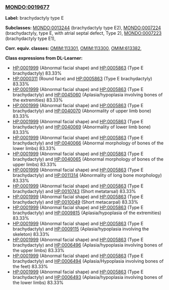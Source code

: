 
### [MONDO:0019677](http://purl.obolibrary.org/obo/MONDO_0019677)
**Label:** brachydactyly type E

**Subclasses:** [MONDO:0013244](http://purl.obolibrary.org/obo/MONDO_0013244) (brachydactyly type E2), [MONDO:0007224](http://purl.obolibrary.org/obo/MONDO_0007224) (brachydactyly, type E, with atrial septal defect, Type 2), [MONDO:0007223](http://purl.obolibrary.org/obo/MONDO_0007223) (brachydactyly type E1), 

**Corr. equiv. classes:** [OMIM:113301](http://purl.obolibrary.org/obo/OMIM_113301), [OMIM:113300](http://purl.obolibrary.org/obo/OMIM_113300), [OMIM:613382](http://purl.obolibrary.org/obo/OMIM_613382), 

**Class expressions from DL-Learner:**

- [HP:0001999](http://purl.obolibrary.org/obo/HP_0001999) (Abnormal facial shape) and [HP:0005863](http://purl.obolibrary.org/obo/HP_0005863) (Type E brachydactyly) 83.33%
- [HP:0000311](http://purl.obolibrary.org/obo/HP_0000311) (Round face) and [HP:0005863](http://purl.obolibrary.org/obo/HP_0005863) (Type E brachydactyly) 83.33%
- [HP:0001999](http://purl.obolibrary.org/obo/HP_0001999) (Abnormal facial shape) and [HP:0005863](http://purl.obolibrary.org/obo/HP_0005863) (Type E brachydactyly) and [HP:0045060](http://purl.obolibrary.org/obo/HP_0045060) (Aplasia/hypoplasia involving bones of the extremities) 83.33%
- [HP:0001999](http://purl.obolibrary.org/obo/HP_0001999) (Abnormal facial shape) and [HP:0005863](http://purl.obolibrary.org/obo/HP_0005863) (Type E brachydactyly) and [HP:0040070](http://purl.obolibrary.org/obo/HP_0040070) (Abnormality of upper limb bone) 83.33%
- [HP:0001999](http://purl.obolibrary.org/obo/HP_0001999) (Abnormal facial shape) and [HP:0005863](http://purl.obolibrary.org/obo/HP_0005863) (Type E brachydactyly) and [HP:0040069](http://purl.obolibrary.org/obo/HP_0040069) (Abnormality of lower limb bone) 83.33%
- [HP:0001999](http://purl.obolibrary.org/obo/HP_0001999) (Abnormal facial shape) and [HP:0005863](http://purl.obolibrary.org/obo/HP_0005863) (Type E brachydactyly) and [HP:0040066](http://purl.obolibrary.org/obo/HP_0040066) (Abnormal morphology of bones of the lower limbs) 83.33%
- [HP:0001999](http://purl.obolibrary.org/obo/HP_0001999) (Abnormal facial shape) and [HP:0005863](http://purl.obolibrary.org/obo/HP_0005863) (Type E brachydactyly) and [HP:0040065](http://purl.obolibrary.org/obo/HP_0040065) (Abnormal morphology of bones of the upper limbs) 83.33%
- [HP:0001999](http://purl.obolibrary.org/obo/HP_0001999) (Abnormal facial shape) and [HP:0005863](http://purl.obolibrary.org/obo/HP_0005863) (Type E brachydactyly) and [HP:0011314](http://purl.obolibrary.org/obo/HP_0011314) (Abnormality of long bone morphology) 83.33%
- [HP:0001999](http://purl.obolibrary.org/obo/HP_0001999) (Abnormal facial shape) and [HP:0005863](http://purl.obolibrary.org/obo/HP_0005863) (Type E brachydactyly) and [HP:0010743](http://purl.obolibrary.org/obo/HP_0010743) (Short metatarsal) 83.33%
- [HP:0001999](http://purl.obolibrary.org/obo/HP_0001999) (Abnormal facial shape) and [HP:0005863](http://purl.obolibrary.org/obo/HP_0005863) (Type E brachydactyly) and [HP:0010049](http://purl.obolibrary.org/obo/HP_0010049) (Short metacarpal) 83.33%
- [HP:0001999](http://purl.obolibrary.org/obo/HP_0001999) (Abnormal facial shape) and [HP:0005863](http://purl.obolibrary.org/obo/HP_0005863) (Type E brachydactyly) and [HP:0009815](http://purl.obolibrary.org/obo/HP_0009815) (Aplasia/hypoplasia of the extremities) 83.33%
- [HP:0001999](http://purl.obolibrary.org/obo/HP_0001999) (Abnormal facial shape) and [HP:0005863](http://purl.obolibrary.org/obo/HP_0005863) (Type E brachydactyly) and [HP:0009115](http://purl.obolibrary.org/obo/HP_0009115) (Aplasia/hypoplasia involving the skeleton) 83.33%
- [HP:0001999](http://purl.obolibrary.org/obo/HP_0001999) (Abnormal facial shape) and [HP:0005863](http://purl.obolibrary.org/obo/HP_0005863) (Type E brachydactyly) and [HP:0006496](http://purl.obolibrary.org/obo/HP_0006496) (Aplasia/hypoplasia involving bones of the upper limbs) 83.33%
- [HP:0001999](http://purl.obolibrary.org/obo/HP_0001999) (Abnormal facial shape) and [HP:0005863](http://purl.obolibrary.org/obo/HP_0005863) (Type E brachydactyly) and [HP:0006494](http://purl.obolibrary.org/obo/HP_0006494) (Aplasia/Hypoplasia involving bones of the feet) 83.33%
- [HP:0001999](http://purl.obolibrary.org/obo/HP_0001999) (Abnormal facial shape) and [HP:0005863](http://purl.obolibrary.org/obo/HP_0005863) (Type E brachydactyly) and [HP:0006493](http://purl.obolibrary.org/obo/HP_0006493) (Aplasia/hypoplasia involving bones of the lower limbs) 83.33%


